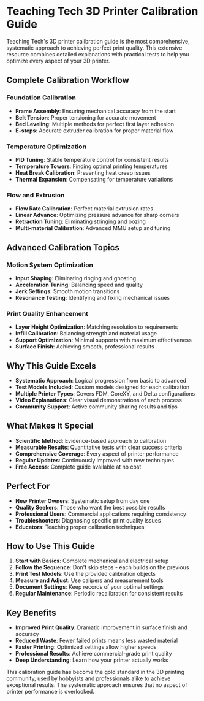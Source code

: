
# Teaching Tech 3D Printer Calibration Guide

Teaching Tech's 3D printer calibration guide is the most comprehensive, systematic approach to achieving perfect print quality. This extensive resource combines detailed explanations with practical tests to help you optimize every aspect of your 3D printer.

## Complete Calibration Workflow

### Foundation Calibration
- **Frame Assembly**: Ensuring mechanical accuracy from the start
- **Belt Tension**: Proper tensioning for accurate movement
- **Bed Leveling**: Multiple methods for perfect first layer adhesion
- **E-steps**: Accurate extruder calibration for proper material flow

### Temperature Optimization
- **PID Tuning**: Stable temperature control for consistent results
- **Temperature Towers**: Finding optimal printing temperatures
- **Heat Break Calibration**: Preventing heat creep issues
- **Thermal Expansion**: Compensating for temperature variations

### Flow and Extrusion
- **Flow Rate Calibration**: Perfect material extrusion rates
- **Linear Advance**: Optimizing pressure advance for sharp corners
- **Retraction Tuning**: Eliminating stringing and oozing
- **Multi-material Calibration**: Advanced MMU setup and tuning

## Advanced Calibration Topics

### Motion System Optimization
- **Input Shaping**: Eliminating ringing and ghosting
- **Acceleration Tuning**: Balancing speed and quality  
- **Jerk Settings**: Smooth motion transitions
- **Resonance Testing**: Identifying and fixing mechanical issues

### Print Quality Enhancement
- **Layer Height Optimization**: Matching resolution to requirements
- **Infill Calibration**: Balancing strength and material usage
- **Support Optimization**: Minimal supports with maximum effectiveness
- **Surface Finish**: Achieving smooth, professional results

## Why This Guide Excels

- **Systematic Approach**: Logical progression from basic to advanced
- **Test Models Included**: Custom models designed for each calibration
- **Multiple Printer Types**: Covers FDM, CoreXY, and Delta configurations
- **Video Explanations**: Clear visual demonstrations of each process
- **Community Support**: Active community sharing results and tips

## What Makes It Special

- **Scientific Method**: Evidence-based approach to calibration
- **Measurable Results**: Quantitative tests with clear success criteria
- **Comprehensive Coverage**: Every aspect of printer performance
- **Regular Updates**: Continuously improved with new techniques
- **Free Access**: Complete guide available at no cost

## Perfect For

- **New Printer Owners**: Systematic setup from day one
- **Quality Seekers**: Those who want the best possible results
- **Professional Users**: Commercial applications requiring consistency
- **Troubleshooters**: Diagnosing specific print quality issues
- **Educators**: Teaching proper calibration techniques

## How to Use This Guide

1. **Start with Basics**: Complete mechanical and electrical setup
2. **Follow the Sequence**: Don't skip steps - each builds on the previous
3. **Print Test Models**: Use the provided calibration objects
4. **Measure and Adjust**: Use calipers and measurement tools
5. **Document Settings**: Keep records of your optimal settings
6. **Regular Maintenance**: Periodic recalibration for consistent results

## Key Benefits

- **Improved Print Quality**: Dramatic improvement in surface finish and accuracy
- **Reduced Waste**: Fewer failed prints means less wasted material
- **Faster Printing**: Optimized settings allow higher speeds
- **Professional Results**: Achieve commercial-grade print quality
- **Deep Understanding**: Learn how your printer actually works

This calibration guide has become the gold standard in the 3D printing community, used by hobbyists and professionals alike to achieve exceptional results. The systematic approach ensures that no aspect of printer performance is overlooked.
